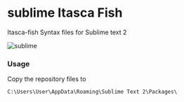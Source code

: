 # sublime Itasca Fish

Itasca-fish Syntax files for Sublime text 2

![sublime](http://f.cl.ly/items/32363y1F433p0e1y1F20/Captura_de_pantalla_111115_101432_AM.jpg)

### Usage

Copy the repository files to

    C:\Users\User\AppData\Roaming\Sublime Text 2\Packages\
